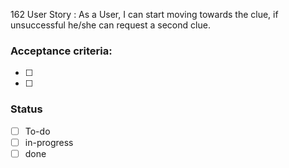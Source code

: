 162 User Story : As a User, I can start moving towards the clue, if unsuccessful he/she can request a second clue. <br>
### Acceptance criteria:                    <br>
- [ ] 
- [ ]
### Status
- [ ] To-do
- [ ] in-progress
- [ ] done
